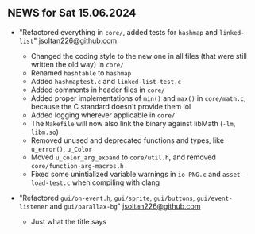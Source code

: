 ## NEWS for Sat 15.06.2024

* "Refactored everything in `core/`, added tests for `hashmap` and `linked-list`" <jsoltan226@github.com>
    * Changed the coding style to the new one in all files (that were still written the old way) in `core/`
    * Renamed `hashtable` to `hashmap`
    * Added `hashmaptest.c` and `linked-list-test.c`
    * Added comments in header files in `core/`
    * Added proper implementations of `min()` and `max()` in `core/math.c`, because the C standard doesn't provide them lol
    * Added logging wherever applicable in `core/`
    * The `Makefile` will now also link the binary against libMath (`-lm`, `libm.so`)
    * Removed unused and deprecated functions and types, like `u_error()`, `u_Color`
    * Moved `u_color_arg_expand` to `core/util.h`, and removed `core/function-arg-macros.h`
    * Fixed some unintialized variable warnings in `io-PNG.c` and `asset-load-test.c` when compiling with clang

* "Refactored `gui/on-event.h`, `gui/sprite`, `gui/buttons`, `gui/event-listener` and `gui/parallax-bg`" <jsoltan226@github.com>
    * Just what the title says
